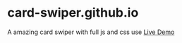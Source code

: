 # card-swiper.github.io
 A amazing card swiper with full js and css use
<a href="https://apurbasbjk30.github.io/card-swiper.github.io/"> Live Demo</a>
 

